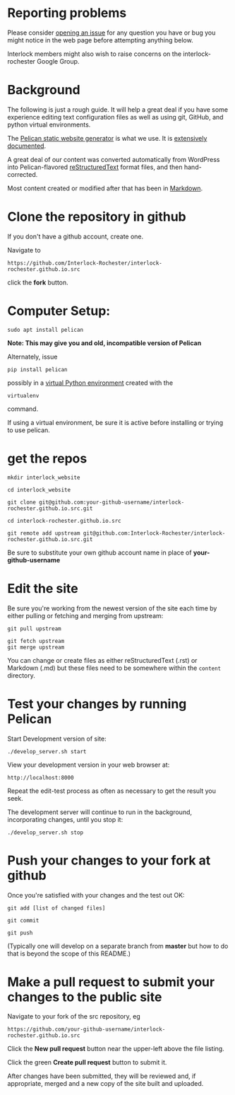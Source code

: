 
# Reporting problems

Please consider [opening an issue](https://github.com/Interlock-Rochester/interlock-rochester.github.io.src/issues)
for any question you have or bug you might notice in the web page before
attempting anything below.

Interlock members might also wish to raise concerns on the
interlock-rochester Google Group.

# Background

The following is just a rough guide.  It will help a great deal if you have
some experience editing text configuration files as well as using git,
GitHub, and python virtual environments.

The [Pelican static website generator](https://blog.getpelican.com/) is what
we use. It is [extensively documented](http://docs.getpelican.com/en/stable/).

A great deal of our content was converted automatically from WordPress into
Pelican-flavored [reStructuredText](http://docutils.sourceforge.net/rst.html) format files, and then hand-corrected.

Most content created or modified after that has been in [Markdown](https://en.wikipedia.org/wiki/Markdown).

# Clone the repository in github

If you don't have a github account, create one.

Navigate to

    https://github.com/Interlock-Rochester/interlock-rochester.github.io.src

click the **fork** button.  


# Computer Setup:

```
sudo apt install pelican
```

__Note: This may give you and old, incompatible version of Pelican__

Alternately, issue

```
pip install pelican
```
possibly in a [virtual Python environment](http://docs.python-guide.org/en/latest/dev/virtualenvs/) created with the 

```
virtualenv
``` 

command.  

If using a virtual environment, be sure it is active before installing or
trying to use pelican.


# get the repos

```
mkdir interlock_website

cd interlock_website

git clone git@github.com:your-github-username/interlock-rochester.github.io.src.git

cd interlock-rochester.github.io.src

git remote add upstream git@github.com:Interlock-Rochester/interlock-rochester.github.io.src.git

```

Be sure to substitute your own github account name in place of
**your-github-username**

# Edit the site

Be sure you're working from the newest version of the site each time by
either pulling or fetching and merging from upstream:

```
git pull upstream
```

```
git fetch upstream
git merge upstream
```

You can change or create files as either reStructuredText (.rst) or Markdown
(.md) but these files need to be somewhere within the ```content```
directory. 

# Test your changes by running Pelican

Start Development version of site:

```
./develop_server.sh start
```

View your development version in your web browser at:

    http://localhost:8000


Repeat the edit-test process as often as necessary to get the result you
seek.

The development server will continue to run in the background, incorporating
changes, until you stop it:

```
./develop_server.sh stop
```

# Push your changes to your fork at github

Once you're satisfied with your changes and the test out OK:

```
git add [list of changed files]

git commit

git push
```

(Typically one will develop on a separate branch from **master** but how to do
that is beyond the scope of this README.)

# Make a pull request to submit your changes to the public site

Navigate to your fork of the src repository, eg

    https://github.com/your-github-username/interlock-rochester.github.io.src

Click the **New pull request** button near the upper-left above the file
listing.

Click the green **Create pull request** button to submit it.

After changes have been submitted, they will be reviewed and, if
appropriate, merged and a new copy of the site built and uploaded.

